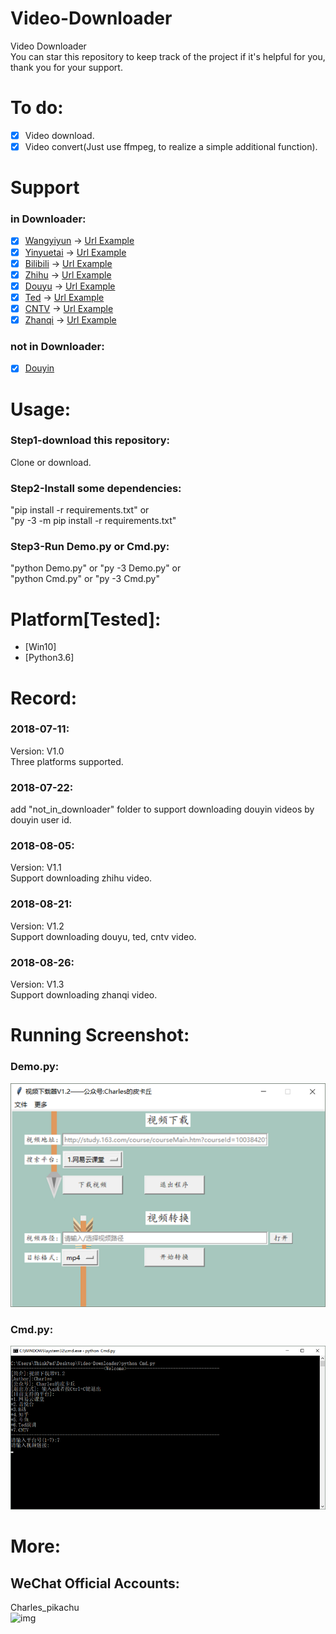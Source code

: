 # Video-Downloader
Video Downloader  
You can star this repository to keep track of the project if it's helpful for you, thank you for your support.

# To do:
- [x] Video download.
- [x] Video convert(Just use ffmpeg, to realize a simple additional function).

# Support
### in Downloader:
- [x] [Wangyiyun](https://study.163.com/) → [Url Example](http://study.163.com/course/courseMain.htm?courseId=1003842018)
- [x] [Yinyuetai](http://www.yinyuetai.com) → [Url Example](http://v.yinyuetai.com/video/3247548)
- [x] [Bilibili](https://www.bilibili.com/) → [Url Example](https://www.bilibili.com/video/av26443123?spm_id_from=333.338.__bofqi.13)
- [x] [Zhihu](https://www.zhihu.com/) → [Url Example](https://www.zhihu.com/question/21395276/answer/425130152)
- [x] [Douyu](https://www.douyu.com/) → [Url Example](https://v.douyu.com/show/8KxjMdB3GQQvVLwb)
- [x] [Ted](https://www.ted.com/talks?language=zh-cn) → [Url Example](https://www.ted.com/talks/tina_seelig_the_little_risks_you_can_take_to_increase_your_luck?language=zh-cn)
- [x] [CNTV](http://tv.cntv.cn/) → [Url Example](http://tv.cntv.cn/video/C10881/4ec8c6c1bdd941b0b11280769b036e8b)
- [x] [Zhanqi](https://videos.zhanqi.tv/) → [Url Example](https://www.zhanqi.tv/v2/videos/767817.html)
### not in Downloader:
- [x] [Douyin](https://github.com/CharlesPikachu/Video-Downloader/tree/master/not_in_downloader/douyin)

# Usage:
### Step1-download this repository:
Clone or download.
### Step2-Install some dependencies:
"pip install -r requirements.txt" or  
"py -3 -m pip install -r requirements.txt"  
### Step3-Run Demo.py or Cmd.py:
"python Demo.py" or "py -3 Demo.py" or  
"python Cmd.py" or "py -3 Cmd.py"

# Platform[Tested]:
- [Win10]  
- [Python3.6]  

# Record:
### 2018-07-11:
Version: V1.0  
Three platforms supported.  
### 2018-07-22:
add "not_in_downloader" folder to support downloading douyin videos by douyin user id.
### 2018-08-05:
Version: V1.1  
Support downloading zhihu video.
### 2018-08-21:
Version: V1.2  
Support downloading douyu, ted, cntv video.
### 2018-08-26:
Version: V1.3  
Support downloading zhanqi video.

# Running Screenshot:
### Demo.py:
![img](./Screenshot/Screenshot1.png)
### Cmd.py:
![img](./Screenshot/Screenshot2.png)

# More:
## WeChat Official Accounts:
Charles_pikachu  
![img](pikachu.jpg)
